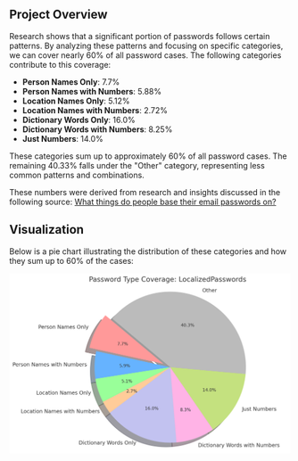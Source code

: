 ## Project Overview

Research shows that a significant portion of passwords follows certain patterns. By analyzing these patterns and focusing on specific categories, we can cover nearly 60% of all password cases. The following categories contribute to this coverage:

- **Person Names Only**: 7.7%
- **Person Names with Numbers**: 5.88%
- **Location Names Only**: 5.12%
- **Location Names with Numbers**: 2.72%
- **Dictionary Words Only**: 16.0%
- **Dictionary Words with Numbers**: 8.25%
- **Just Numbers**: 14.0%

These categories sum up to approximately 60% of all password cases. The remaining 40.33% falls under the "Other" category, representing less common patterns and combinations.

These numbers were derived from research and insights discussed in the following source: [What things do people base their email passwords on?](https://www.quora.com/What-things-do-people-base-their-email-passwords-on)

## Visualization

Below is a pie chart illustrating the distribution of these categories and how they sum up to 60% of the cases:

![Password Type Coverage: LocalizedPasswords](docs/imgs/pie_chart.png)
